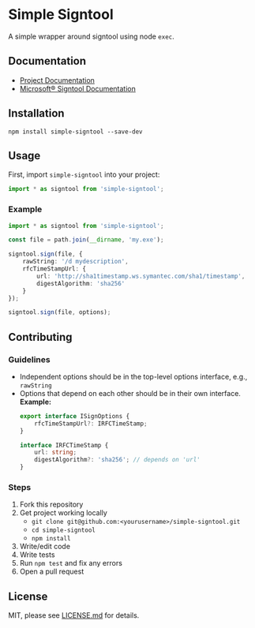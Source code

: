 # Simple Signtool
A simple wrapper around signtool using node `exec`.

## Documentation
- [Project Documentation](https://djbreen7.github.io/simple-signtool)
- [Microsoft&reg; Signtool Documentation](https://docs.microsoft.com/en-us/windows/desktop/seccrypto/signtool)

## Installation
`npm install simple-signtool --save-dev`

## Usage
First, import `simple-signtool` into your project:  
```javascript
import * as signtool from 'simple-signtool';
```

### Example
```typescript
import * as signtool from 'simple-signtool';

const file = path.join(__dirname, 'my.exe');

signtool.sign(file, {
    rawString: '/d mydescription',
    rfcTimeStampUrl: {
        url: 'http://sha1timestamp.ws.symantec.com/sha1/timestamp',
        digestAlgorithm: 'sha256'
    }
});

signtool.sign(file, options);
```

## Contributing
### Guidelines
- Independent options should be in the top-level options interface, e.g., `rawString`
- Options that depend on each other should be in their own interface.  
  **Example:**
  ```typescript
  export interface ISignOptions {
      rfcTimeStampUrl?: IRFCTimeStamp;
  }

  interface IRFCTimeStamp {
      url: string;
      digestAlgorithm?: 'sha256'; // depends on 'url'
  }
  ```

### Steps
1. Fork this repository
2. Get project working locally
    - `git clone git@github.com:<yourusername>/simple-signtool.git`
    - `cd simple-signtool`
    - `npm install`
3. Write/edit code
4. Write tests
5. Run `npm test` and fix any errors
6. Open a pull request

## License
MIT, please see [LICENSE.md](LICENSE.md) for details.
